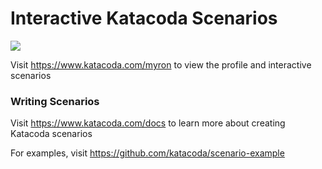 # Interactive Katacoda Scenarios

[![](http://shields.katacoda.com/katacoda/myron/count.svg)](https://www.katacoda.com/myron "Get your profile on Katacoda.com")

Visit https://www.katacoda.com/myron to view the profile and interactive scenarios

### Writing Scenarios
Visit https://www.katacoda.com/docs to learn more about creating Katacoda scenarios

For examples, visit https://github.com/katacoda/scenario-example
